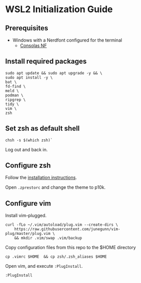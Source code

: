 # WSL2 Initialization Guide

## Prerequisites

- Windows with a Nerdfont configured for the terminal
    - [Consolas NF](https://github.com/wclr/my-nerd-fonts/tree/master/Consolas%20NF)

## Install required packages

```shell
sudo apt update && sudo apt upgrade -y && \
sudo apt install -y \
bat \
fd-find \
meld \
podman \
ripgrep \
tidy \
vim \
zsh
```

## Set zsh as default shell

```shell
chsh -s $(which zsh)`
```

Log out and back in.

## Configure zsh

Follow the [installation instructions](https://github.com/sorin-ionescu/prezto#installation).

Open `.zprestorc` and change the theme to p10k.

## Configure vim

Install vim-plugged.

```shell
curl -fLo ~/.vim/autoload/plug.vim --create-dirs \
    https://raw.githubusercontent.com/junegunn/vim-plug/master/plug.vim \
    && mkdir .vim/swap .vim/backup
```

Copy configuration files from this repo to the $HOME directory

```shell
cp .vimrc $HOME  && cp zsh/.zsh_aliases $HOME
```

Open vim, and execute `:PlugInstall`.

```shell
:PlugInstall
```
